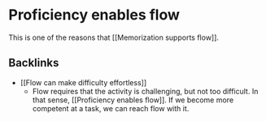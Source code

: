 # Proficiency enables flow
This is one of the reasons that [[Memorization supports flow]].

## Backlinks
* [[Flow can make difficulty effortless]]
	* Flow requires that the activity is challenging, but not too difficult. In that sense, [[Proficiency enables flow]]. If we become more competent at a task, we can reach flow with it.

<!-- #p2 -->

<!-- {BearID:8438064B-9C91-427F-A0CD-D03DFE3476B8-90567-0000344D8CDCB238} -->
